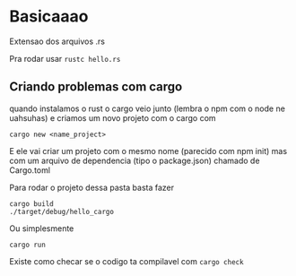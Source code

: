 # Basicaaao

Extensao dos arquivos .rs

Pra rodar usar `rustc hello.rs`

## Criando problemas com cargo

quando instalamos o rust o cargo veio junto (lembra o npm com o node ne uahsuhas) e criamos um novo projeto com o cargo com

```cli
cargo new <name_project>
```

E ele vai criar um projeto com o mesmo nome (parecido com npm init) mas com um arquivo de dependencia (tipo o package.json) chamado de Cargo.toml

Para rodar o projeto dessa pasta basta fazer

```cli
cargo build
./target/debug/hello_cargo
```

Ou simplesmente 

```cli
cargo run
```

Existe como checar se o codigo ta compilavel com `cargo check`
